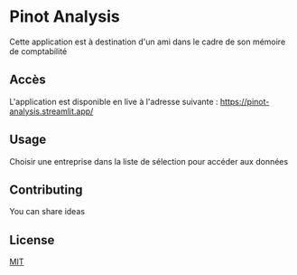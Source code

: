 # Pinot Analysis

Cette application est à destination d'un ami dans le cadre de son mémoire de comptabilité

## Accès

L'application est disponible en live à l'adresse suivante : https://pinot-analysis.streamlit.app/

## Usage

Choisir une entreprise dans la liste de sélection pour accéder aux données 

## Contributing

You can share ideas 

## License

[MIT](https://choosealicense.com/licenses/mit/)